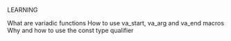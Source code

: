 LEARNING

What are variadic functions
How to use va_start, va_arg and va_end macros
Why and how to use the const type qualifier
